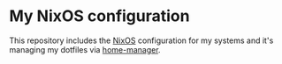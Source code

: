 # My NixOS configuration

This repository includes the [NixOS](https://nixos.org/) configuration for my systems and it's managing my dotfiles via [home-manager](https://github.com/nix-community/home-manager).
